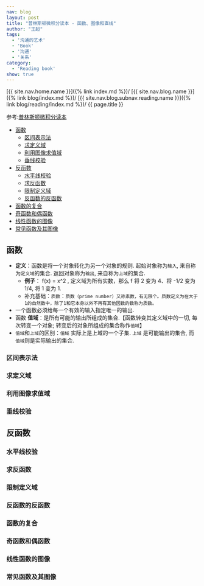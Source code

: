 ```yaml
---
nav: blog
layout: post
title: "普林斯顿微积分读本 - 函数、图像和直线"
author: "王超"
tags:
  - '沟通的艺术'
  - 'Book'
  - '沟通'
  - '关系'
category:
  - 'Reading book'
show: true
---
```


[{{ site.nav.home.name }}]({% link index.md %})/
[{{ site.nav.blog.name }}]({% link blog/index.md %})/
[{{ site.nav.blog.subnav.reading.name }}]({% link blog/reading/index.md %})/
{{ page.title }}

参考:[普林斯顿微积分读本](https://book.douban.com/subject/26899701/)

- [函数](#函数)
  - [区间表示法](#区间表示法)
  - [求定义域](#求定义域)
  - [利用图像求值域](#利用图像求值域)
  - [垂线校验](#垂线校验)
- [反函数](#反函数)
  - [水平线校验](#水平线校验)
  - [求反函数](#求反函数)
  - [限制定义域](#限制定义域)
  - [反函数的反函数](#反函数的反函数)
- [函数的复合](#函数的复合)
- [奇函数和偶函数](#奇函数和偶函数)
- [线性函数的图像](#线性函数的图像)
- [常见函数及其图像](#常见函数及其图像)


<span id="函数"></span>

## 函数

- **定义**：函数是将一个对象转化为另一个对象的规则. 起始对象称为`输入`, 来自称为`定义域`的集合. 返回对象称为`输出`, 来自称为`上域`的集合.
  - **例子**： f(x) = x^2 , 定义域为所有实数，那么 f 将 2 变为 4、将 -1/2 变为 1/4, 将 1 变为 1.
  - 补充基础：`质数`：`质数（prime number）又称素数，有无限个。质数定义为在大于1的自然数中，除了1和它本身以外不再有其他因数的数称为质数。`
- 一个函数必须给每一个有效的输入指定唯一的输出.
- 函数 **值域**：是所有可能的输出所组成的集合.【函数转变其定义域中的一切, 每次转变一个对象; 转变后的对象所组成的集合称作`值域`】
- `值域`和`上域`的区别：`值域` 实际上是上域的一个子集. `上域` 是可能输出的集合, 而`值域`则是实际输出的集合.

<span id="区间表示法"></span>

### 区间表示法

<span id="求定义域"></span>

### 求定义域

<span id="利用图像求值域"></span>

### 利用图像求值域

<span id="垂线校验"></span>

### 垂线校验


<span id="反函数"></span>

## 反函数

<span id="水平线校验"></span>

### 水平线校验

<span id="求反函数"></span>

### 求反函数

<span id="限制定义域"></span>

### 限制定义域

<span id="反函数的反函数"></span>

### 反函数的反函数


<span id="函数的复合"></span>

### 函数的复合

<span id="奇函数和偶函数"></span>

### 奇函数和偶函数

<span id="线性函数的图像"></span>

### 线性函数的图像

<span id="常见函数及其图像"></span>

### 常见函数及其图像
